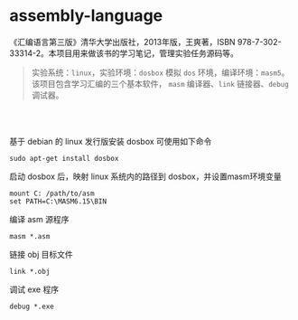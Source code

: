 # assembly-language
《汇编语言第三版》清华大学出版社，2013年版，王爽著，ISBN 978-7-302-33314-2。本项目用来做该书的学习笔记，管理实验任务源码等。

> 实验系统：`linux`，实验环境：`dosbox` 模拟 `dos` 环境，编译环境：`masm5`。该项目包含学习汇编的三个基本软件， `masm` 编译器、`link` 链接器、`debug` 调试器。

<br/>
<br/>

基于 debian 的 linux 发行版安装 dosbox 可使用如下命令

```shell
sudo apt-get install dosbox
```

启动 dosbox 后，映射 linux 系统内的路径到 dosbox，并设置masm环境变量

```shell
mount C: /path/to/asm
set PATH=C:\MASM6.15\BIN
```

编译 asm 源程序

```shell
masm *.asm
```

链接 obj 目标文件

```shell
link *.obj
```

调试 exe 程序

```shell
debug *.exe
```